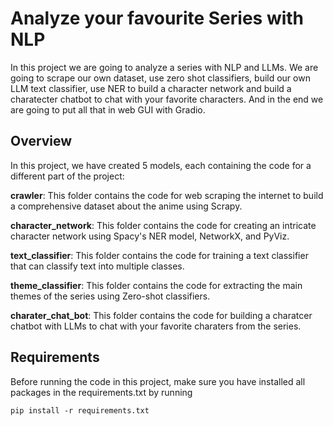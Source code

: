# Analyze your favourite Series with NLP
In this project we are going to analyze a series with NLP and LLMs. We are going to scrape our own dataset, use zero shot classifiers, build our own LLM text classifier, use NER to build a character network and build a charatecter chatbot to chat with your favorite characters. And in the end we are going to put all that in web GUI with Gradio. 

## Overview
In this project, we have created 5 models, each containing the code for a different part of the project:
      
**crawler**: This folder contains the code for web scraping the internet to build a comprehensive dataset about the anime using Scrapy.

**character_network**: This folder contains the code for creating an intricate character network using Spacy's NER model, NetworkX, and PyViz.

**text_classifier**: This folder contains the code for training a text classifier that can classify text into multiple classes.

**theme_classifier**: This folder contains the code for extracting the main themes of the series using Zero-shot classifiers.

**charater_chat_bot**: This folder contains the code for building a charatcer chatbot with LLMs to chat with your favorite charaters from the series. 


## Requirements
Before running the code in this project, make sure you have installed all packages in the requirements.txt by running

```pip install -r requirements.txt```